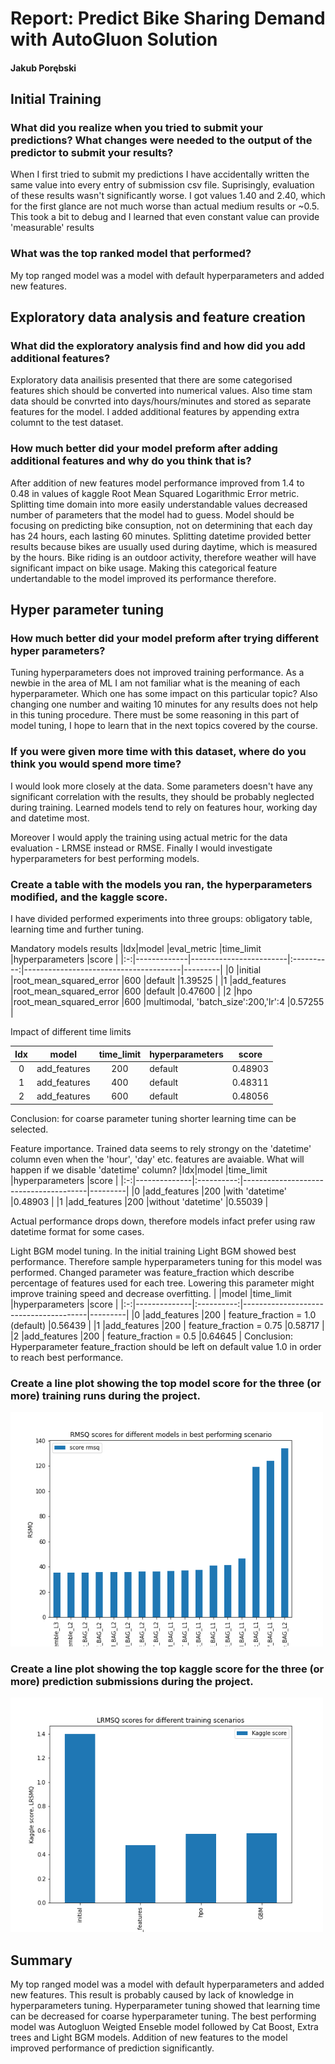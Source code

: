 # Report: Predict Bike Sharing Demand with AutoGluon Solution
#### Jakub Porębski

## Initial Training
### What did you realize when you tried to submit your predictions? What changes were needed to the output of the predictor to submit your results?
When I first tried to submit my predictions I have accidentally written the same value into every entry of submission csv file. 
Suprisingly, evaluation of these results wasn't significantly worse. I got values 1.40 and 2.40, which for the first glance are not much worse than actual medium results or ~0.5. 
This took a bit to debug and I learned that even constant value can provide 'measurable' results

### What was the top ranked model that performed?
My top ranged model was a model with default hyperparameters and added new features. 

## Exploratory data analysis and feature creation
### What did the exploratory analysis find and how did you add additional features?
Exploratory data anailisis presented that there are some categorised features shich should be converted into numerical values. Also time stam data should be convrted into days/hours/minutes and stored as separate features for the model. I added additional features by appending extra columnt to the test dataset.

### How much better did your model preform after adding additional features and why do you think that is?
After addition of new features model performance improved from 1.4 to 0.48 in values of kaggle Root Mean Squared Logarithmic Error metric.
Splitting time domain into more easily understandable values decreased number of parameters that the model had to guess. Model should be focusing on predicting bike consuption, not on determining that each day has 24 hours, each lasting 60 minutes. Splitting datetime provided better results because bikes are usually used during daytime, which is measured by the hours. 
Bike riding is an outdoor activity, therefore weather will have significant impact on bike usage. Making this categorical feature undertandable to the model improved its performance therefore.

## Hyper parameter tuning
### How much better did your model preform after trying different hyper parameters?
Tuning hyperparameters does not improved training performance. As a newbie in the area of ML I am not familiar what is the meaning of each hyperparameter. Which one has some impact on this particular topic? Also changing one number and waiting 10 minutes for any results does not help in this tuning procedure. There must be some reasoning in this part of model tuning, I hope to learn that in the next topics covered by the course.

### If you were given more time with this dataset, where do you think you would spend more time?
I would look more closely at the data. Some parameters doesn't have any significant correlation with the results, they should be probably neglected during training. Learned models tend to rely on features hour, working day and datetime most.

Moreover I would apply the training using actual metric for the data evaluation - LRMSE instead or RMSE. Finally I would investigate hyperparameters for best performing models.

### Create a table with the models you ran, the hyperparameters modified, and the kaggle score.
I have divided performed experiments into three groups: obligatory table, learning time and further tuning.

Mandatory models results
|Idx|model        |eval_metric             |time_limit  |hyperparameters                        |score    |
|:-:|-------------|------------------------|:----------:|---------------------------------------|---------|
|0  |initial      |root_mean_squared_error |600         |default                                |1.39525  |
|1  |add_features |root_mean_squared_error |600         |default                                |0.47600  |
|2  |hpo          |root_mean_squared_error |600         |multimodal, 'batch_size':200,'lr':4    |0.57255  |

Impact of different time limits

|Idx|model         |time_limit  |hyperparameters                        |score    |
|:-:|--------------|:----------:|---------------------------------------|---------|
|0  |add_features  |200         |default                                |0.48903  |
|1  |add_features  |400         |default                                |0.48311  |
|2  |add_features  |600         |default                                |0.48056  |

Conclusion: for coarse parameter tuning shorter learning time can be selected.

Feature importance. Trained data seems to rely strongy on the 'datetime' column even when the 'hour', 'day' etc. features are avaiable. What will happen if we disable 'datetime' column?
|Idx|model         |time_limit  |hyperparameters                        |score    |
|:-:|--------------|:----------:|---------------------------------------|---------|
|0  |add_features  |200         |with 'datetime'                        |0.48903  |
|1  |add_features  |200         |without 'datetime'                     |0.55039  |

Actual performance drops down, therefore models infact prefer using raw datetime format for some cases.

Light BGM model tuning. 
In the initial training Light BGM showed best performance. Therefore sample hyperparameters tuning for this model was performed. Changed parameter was feature_fraction which describe percentage of features used for each tree. Lowering this parameter might  improve training speed and decrease overfitting.
|   |model         |time_limit  |hyperparameters                        |score    |
|:-:|--------------|:----------:|---------------------------------------|---------|
|0  |add_features  |200         | feature_fraction = 1.0 (default)      |0.56439  |
|1  |add_features  |200         | feature_fraction = 0.75               |0.58717  |
|2  |add_features  |200         | feature_fraction = 0.5                |0.64645  |
Conclusion: Hyperparameter feature_fraction should be left on default value 1.0 in order to reach best performance. 

### Create a line plot showing the top model score for the three (or more) training runs during the project.
<img src="img/model_train_score.png" alt="model_train_score.png" width="500"/>

### Create a line plot showing the top kaggle score for the three (or more) prediction submissions during the project.
<img src="img/model_test_score.png" alt="model_test_score.png" width="500"/>

## Summary
My top ranged model was a model with default hyperparameters and added new features. This result is probably caused by lack of knowledge in hyperparameters tuning. Hyperparameter tuning showed that learning time can be decreased for coarse hyperparameter tuning. The best performing model was Autogluon Weigted Enseble model followed by Cat Boost, Extra trees and Light BGM models. Addition of new features to the model improved performance of prediction significantly. 

